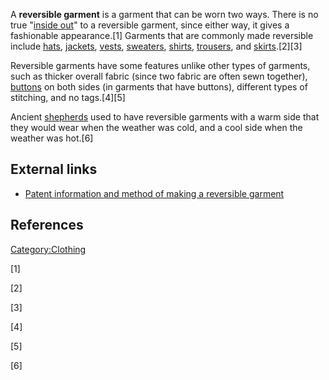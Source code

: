 A **reversible garment** is a garment that can be worn two ways. There
is no true "[inside out](wikt:inside_out "wikilink")" to a reversible
garment, since either way, it gives a fashionable appearance.[1]
Garments that are commonly made reversible include
[hats](hat "wikilink"), [jackets](jacket "wikilink"),
[vests](vest "wikilink"), [sweaters](sweater "wikilink"),
[shirts](shirt "wikilink"), [trousers](trousers "wikilink"), and
[skirts](skirt "wikilink").[2][3]

Reversible garments have some features unlike other types of garments,
such as thicker overall fabric (since two fabric are often sewn
together), [buttons](button "wikilink") on both sides (in garments that
have buttons), different types of stitching, and no tags.[4][5]

Ancient [shepherds](shepherd "wikilink") used to have reversible
garments with a warm side that they would wear when the weather was
cold, and a cool side when the weather was hot.[6]

## External links

-   [Patent information and method of making a reversible
    garment](http://www.freepatentsonline.com/3710394.html)

## References

[Category:Clothing](Category:Clothing "wikilink")

[1]

[2]

[3]

[4]

[5]

[6]
